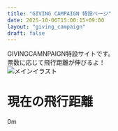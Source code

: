 ```yaml
---
title: "GIVING CAMPAIGN 特設ページ"
date: 2025-10-06T15:00:15+09:00
layout: "giving_campaign"
draft: false 
---
```


<div class="top-message">
  GIVINGCAMNPAIGN特設サイトです。<br>
  票数に応じて飛行距離が伸びるよ！
</div>

<div class="content-box">
  <img src="/photo-output.jpg" alt="メインイラスト" class="main-illustration">
  
  <h1>現在の飛行距離</h1>
  <p class="distance-display">0m</p>
</div>